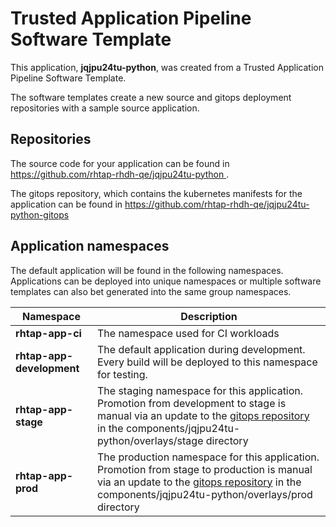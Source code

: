 # Trusted Application Pipeline Software Template

This application, **jqjpu24tu-python**, was created from a Trusted Application Pipeline Software Template.

The software templates create a new source and gitops deployment repositories with a sample source application. 

## Repositories

The source code for your application can be found in [https://github.com/rhtap-rhdh-qe/jqjpu24tu-python ](https://github.com/rhtap-rhdh-qe/jqjpu24tu-python ).
 
The gitops repository, which contains the kubernetes manifests for the application can be found in 
[https://github.com/rhtap-rhdh-qe/jqjpu24tu-python-gitops ](https://github.com/rhtap-rhdh-qe/jqjpu24tu-python-gitops ) 

## Application namespaces 

The default application will be found in the following namespaces. Applications can be deployed into unique namespaces or multiple software templates can also bet generated into the same group namespaces.  

|  Namespace   |  Description   |  
| -------- | -------- |
| **rhtap-app-ci** | The namespace used for CI workloads |
| **rhtap-app-development** | The default application during development. Every build will be deployed to this namespace for testing. |
| **rhtap-app-stage** | The staging namespace for this application. Promotion from development to stage is manual via an update to the [gitops repository](https://github.com/rhtap-rhdh-qe/jqjpu24tu-python-gitops ) in the components/jqjpu24tu-python/overlays/stage directory |
| **rhtap-app-prod** | The production namespace for this application. Promotion from stage to production is manual via an update to the [gitops repository](https://github.com/rhtap-rhdh-qe/jqjpu24tu-python-gitops ) in the components/jqjpu24tu-python/overlays/prod directory |
